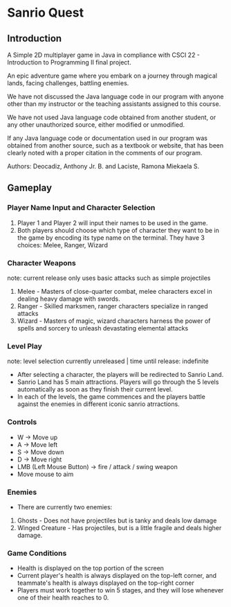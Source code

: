 # Sanrio Quest

## Introduction
A Simple 2D multiplayer game in Java in compliance with CSCI 22 - Introduction to Programming II final project.

An epic adventure game where you embark on a journey through magical lands, facing challenges, battling enemies.

We have not discussed the Java language code in our program
with anyone other than my instructor or the teaching assistants
assigned to this course.

We have not used Java language code obtained from another student,
or any other unauthorized source, either modified or unmodified.

If any Java language code or documentation used in our program
was obtained from another source, such as a textbook or website,
that has been clearly noted with a proper citation in the comments
of our program.

Authors: Deocadiz, Anthony Jr. B. and Laciste, Ramona Miekaela S.

## Gameplay

### Player Name Input and Character Selection
1. Player 1 and Player 2 will input their names to be used in the game.
2. Both players should choose which type of character they want to be in the game by encoding its type name on the terminal. They have 3 choices: Melee, Ranger, Wizard

### Character Weapons
note: current release only uses basic attacks such as simple projectiles
1. Melee - Masters of close-quarter combat, melee characters excel in dealing heavy damage with swords.
2. Ranger - Skilled marksmen, ranger characters specialize in ranged attacks
3. Wizard - Masters of magic, wizard characters harness the power of spells and sorcery to unleash devastating elemental attacks

### Level Play
note: level selection currently unreleased | time until release: indefinite

- After selecting a character, the players will be redirected to Sanrio Land.
- Sanrio Land has 5 main attractions. Players will go through the 5 levels automatically as soon as they finish their current level.
- In each of the levels, the game commences and the players battle against the enemies in different iconic sanrio atrractions.

### Controls
- W -> Move up
- A -> Move left
- S -> Move down
- D -> Move right
- LMB (Left Mouse Button) -> fire / attack / swing weapon
- Move mouse to aim

### Enemies
- There are currently two enemies:
1. Ghosts - Does not have projectiles but is tanky and deals low damage
2. Winged Creature - Has projectiles, but is a little fragile and deals higher damage.

### Game Conditions
- Health is displayed on the top portion of the screen
- Current player's health is always displayed on the top-left corner, and teammate's health is always displayed on the top-right corner
- Players must work together to win 5 stages, and they will lose whenever one of their health reaches to 0.



